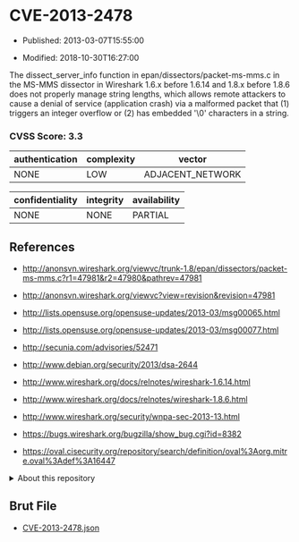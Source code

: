 # CVE-2013-2478

- Published: 2013-03-07T15:55:00

- Modified: 2018-10-30T16:27:00

The dissect_server_info function in epan/dissectors/packet-ms-mms.c in the MS-MMS dissector in Wireshark 1.6.x before 1.6.14 and 1.8.x before 1.8.6 does not properly manage string lengths, which allows remote attackers to cause a denial of service (application crash) via a malformed packet that (1) triggers an integer overflow or (2) has embedded '\0' characters in a string.

### CVSS Score: **3.3**

| authentication | complexity | vector |
| --- | --- | --- |
| NONE | LOW | ADJACENT_NETWORK |

| confidentiality | integrity | availability |
| --- | --- | --- |
| NONE | NONE | PARTIAL |

## References

* http://anonsvn.wireshark.org/viewvc/trunk-1.8/epan/dissectors/packet-ms-mms.c?r1=47981&r2=47980&pathrev=47981

* http://anonsvn.wireshark.org/viewvc?view=revision&revision=47981

* http://lists.opensuse.org/opensuse-updates/2013-03/msg00065.html

* http://lists.opensuse.org/opensuse-updates/2013-03/msg00077.html

* http://secunia.com/advisories/52471

* http://www.debian.org/security/2013/dsa-2644

* http://www.wireshark.org/docs/relnotes/wireshark-1.6.14.html

* http://www.wireshark.org/docs/relnotes/wireshark-1.8.6.html

* http://www.wireshark.org/security/wnpa-sec-2013-13.html

* https://bugs.wireshark.org/bugzilla/show_bug.cgi?id=8382

* https://oval.cisecurity.org/repository/search/definition/oval%3Aorg.mitre.oval%3Adef%3A16447

<details>
<summary>About this repository</summary> 

  This repository is part of the project [Live Hack CVE](https://github.com/Live-Hack-CVE). Main website can be found [www.live-hack.org](https://www.live-hack.org) 
  
  Made by [Sn0wAlice](https://github.com/Sn0wAlice) for the people that care about security and need to have a feed of the latest CVEs. Hope you enjoy it, don't forget to star the repo and follow me on [Twitter](https://twitter.com/Sn0wAlice) and [Github](https://github.com/Sn0wAlice). And that is my [personnal website](https://www.alice-snow.me/)

  - [Home Page](https://github.com/Live-Hack-CVE)
  - [Framework](https://github.com/Live-Hack-CVE/cve-framework)
  - [CVE database](https://github.com/Live-Hack-CVE/full_database)
  - [Changelog](https://github.com/Live-Hack-CVE/Changelog)
</details>

## Brut File

* [CVE-2013-2478.json](https://raw.githubusercontent.com/Live-Hack-CVE/full_database/main/cves/2013/CVE-2013-2478.json)


